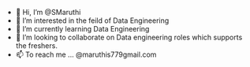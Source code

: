- 👋 Hi, I’m @SMaruthi
- 👀 I’m interested in the feild of Data Engineering
- 🌱 I’m currently learning Data Engineering
- 💞️ I’m looking to collaborate on Data engineering roles which supports the freshers.
- 📫 To reach me ... @maruthis779gmail.com

<!---
JSMaruthi/JSMaruthi is a ✨ special ✨ repository because its `README.md` (this file) appears on your GitHub profile.
You can click the Preview link to take a look at your changes.
--->
